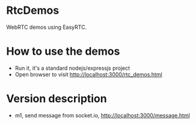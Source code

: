 RtcDemos
========

WebRTC demos using EasyRTC.


# How to use the demos

* Run it, it's a standard nodejs/expressjs project
* Open browser to visit  [http://localhost:3000/rtc_demos.html](http://localhost:3000/rtc_demos.html)
 

# Version description

* m1, send message from socket.io, [http://localhost:3000/message.html](http://localhost:3000/message.html) 
